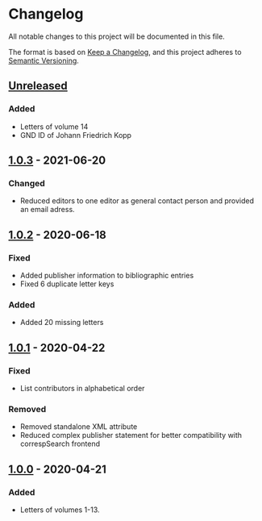 # Changelog

All notable changes to this project will be documented in this file.

The format is based on [Keep a Changelog](https://keepachangelog.com/en/1.0.0/), and this project adheres to [Semantic Versioning](https://semver.org/spec/v2.0.0.html).

## [Unreleased]

### Added

- Letters of volume 14
- GND ID of Johann Friedrich Kopp

## [1.0.3] - 2021-06-20

### Changed

- Reduced editors to one editor as general contact person and provided an email adress.

## [1.0.2] - 2020-06-18

### Fixed

- Added publisher information to bibliographic entries
- Fixed 6 duplicate letter keys

### Added

- Added 20 missing letters

## [1.0.1] - 2020-04-22

### Fixed

- List contributors in alphabetical order

### Removed

- Removed standalone XML attribute
- Reduced complex publisher statement for better compatibility with correspSearch frontend

## [1.0.0] - 2020-04-21

### Added

- Letters of volumes 1-13.

[Unreleased]: https://github.com/saw-leipzig/cmif-gottsched/compare/1.0.2...HEAD
[1.0.3]: https://github.com/saw-leipzig/cmif-gottsched/compare/1.0.2...1.0.3
[1.0.2]: https://github.com/saw-leipzig/cmif-gottsched/compare/1.0.1...1.0.2
[1.0.1]: https://github.com/saw-leipzig/cmif-gottsched/compare/1.0.0...1.0.1
[1.0.0]: https://github.com/saw-leipzig/cmif-gottsched/releases/tag/1.0.0
